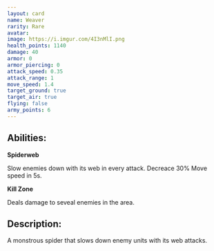 ```yaml
---
layout: card
name: Weaver
rarity: Rare
avatar: 
image: https://i.imgur.com/4I3nMlI.png
health_points: 1140
damage: 40
armor: 0
armor_piercing: 0
attack_speed: 0.35
attack_range: 1
move_speed: 1.4
target_ground: true
target_air: true
flying: false
army_points: 6
---
```


## Abilities:

**Spiderweb**

Slow enemies down with its web in every attack. Decreace 30% Move speed in 5s.

**Kill Zone**

Deals damage to seveal enemies in the area.

## Description:

A monstrous spider that slows down enemy units with its web attacks.